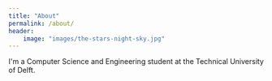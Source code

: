 ```yaml
---
title: "About"
permalink: /about/
header:
    image: "images/the-stars-night-sky.jpg"
---
```


I'm a Computer Science and Engineering student at the Technical University of Delft.